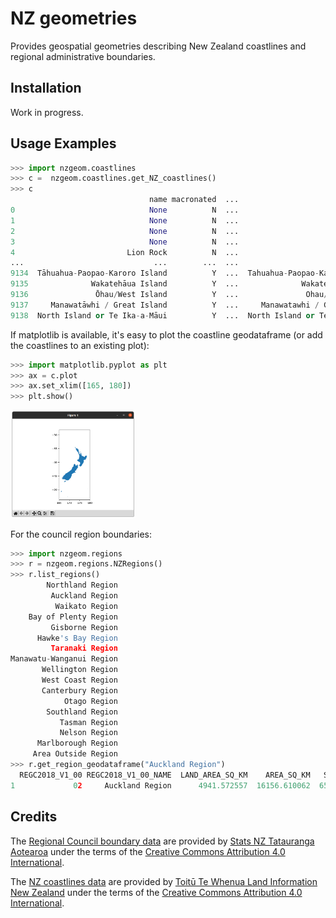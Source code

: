 # NZ geometries

Provides geospatial geometries describing New Zealand coastlines and regional administrative boundaries.

## Installation 

Work in progress.

## Usage Examples

``` python
>>> import nzgeom.coastlines
>>> c =  nzgeom.coastlines.get_NZ_coastlines()
>>> c
                               name macronated  ...                     name_ascii                                           geometry
0                              None          N  ...                           None  MULTIPOLYGON (((175.76343 -36.43109, 175.76327...
1                              None          N  ...                           None  MULTIPOLYGON (((175.76337 -36.43096, 175.76312...
2                              None          N  ...                           None  MULTIPOLYGON (((168.14925 -47.11982, 168.14868...
3                              None          N  ...                           None  MULTIPOLYGON (((166.90386 -46.58083, 166.90376...
4                         Lion Rock          N  ...                      Lion Rock  MULTIPOLYGON (((175.75020 -36.77198, 175.74985...
...                             ...        ...  ...                            ...                                                ...
9134  Tāhuahua-Paopao-Karoro Island          Y  ...  Tahuahua-Paopao-Karoro Island  MULTIPOLYGON (((173.28982 -34.90622, 173.29034...
9135              Wakatehāua Island          Y  ...              Wakatehaua Island  MULTIPOLYGON (((172.89280 -34.68681, 172.89304...
9136               Ōhau/West Island          Y  ...               Ohau/West Island  MULTIPOLYGON (((172.03345 -34.18387, 172.03354...
9137     Manawatāwhi / Great Island          Y  ...     Manawatawhi / Great Island  MULTIPOLYGON (((172.14683 -34.14436, 172.14729...
9138  North Island or Te Ika-a-Māui          Y  ...  North Island or Te Ika-a-Maui  MULTIPOLYGON (((175.13516 -41.37745, 175.13507...
```
If matplotlib is available, it's easy to plot the coastline geodataframe (or add the coastlines to an existing plot):

``` python
>>> import matplotlib.pyplot as plt
>>> ax = c.plot
>>> ax.set_xlim([165, 180])
>>> plt.show()
```
<img src="doc/NZcoastlines.png" alt="NZ coastlines plot" width="200"/>

For the council region boundaries:
``` python
>>> import nzgeom.regions
>>> r = nzgeom.regions.NZRegions()
>>> r.list_regions()
        Northland Region
         Auckland Region
          Waikato Region
    Bay of Plenty Region
         Gisborne Region
      Hawke's Bay Region
         Taranaki Region
Manawatu-Wanganui Region
       Wellington Region
       West Coast Region
       Canterbury Region
            Otago Region
        Southland Region
           Tasman Region
           Nelson Region
      Marlborough Region
     Area Outside Region
>>> r.get_region_geodataframe("Auckland Region")
  REGC2018_V1_00 REGC2018_V1_00_NAME  LAND_AREA_SQ_KM    AREA_SQ_KM   Shape_Length                                           geometry
1             02     Auckland Region      4941.572557  16156.610062  659677.328124  MULTIPOLYGON (((1788533.265 6047342.800, 17891...

```

## Credits

The [Regional Council boundary data](https://datafinder.stats.govt.nz/layer/92204-regional-council-2018-generalised/) are provided by [Stats NZ Tatauranga Aotearoa](https://stats.govt.nz/) under the terms of the [Creative Commons Attribution 4.0 International](https://datafinder.stats.govt.nz/license/attribution-4-0-international/).

The [NZ coastlines data](https://data.linz.govt.nz/layer/50258-nz-coastlines-topo-150k/) are provided by [Toitū Te Whenua Land Information New Zealand](https://www.linz.govt.nz/) under the terms of the [Creative Commons Attribution 4.0 International](https://datafinder.stats.govt.nz/license/attribution-4-0-international/).
